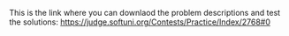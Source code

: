 This is the link where you can downlaod the problem descriptions and test the solutions:
https://judge.softuni.org/Contests/Practice/Index/2768#0
